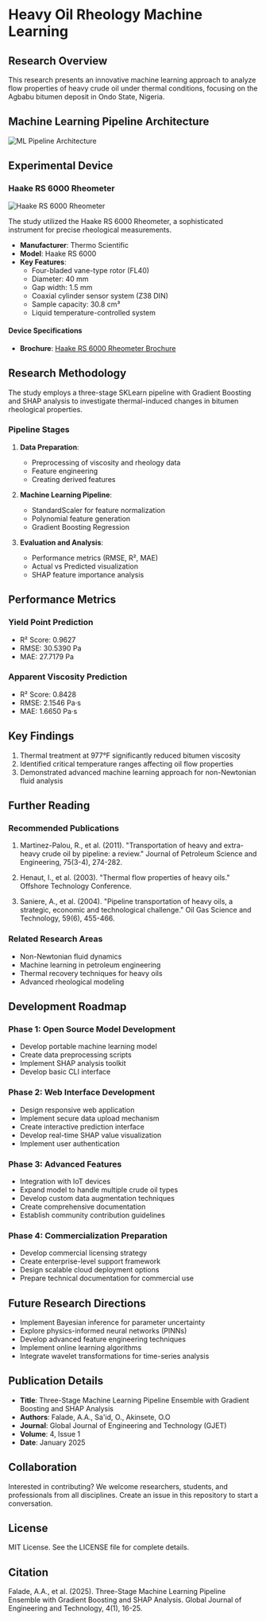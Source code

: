 # Heavy Oil Rheology Machine Learning

## Research Overview

This research presents an innovative machine learning approach to analyze flow properties of heavy crude oil under thermal conditions, focusing on the Agbabu bitumen deposit in Ondo State, Nigeria.

## Machine Learning Pipeline Architecture

![ML Pipeline Architecture](research_paper/ml_pipeline_architecture.png)

## Experimental Device

### Haake RS 6000 Rheometer

![Haake RS 6000 Rheometer](research_paper/haake_rs6000_rheometer.jpg)

The study utilized the Haake RS 6000 Rheometer, a sophisticated instrument for precise rheological measurements.

- **Manufacturer**: Thermo Scientific
- **Model**: Haake RS 6000
- **Key Features**: 
  - Four-bladed vane-type rotor (FL40)
  - Diameter: 40 mm
  - Gap width: 1.5 mm
  - Coaxial cylinder sensor system (Z38 DIN)
  - Sample capacity: 30.8 cm³
  - Liquid temperature-controlled system

#### Device Specifications
- **Brochure**: [Haake RS 6000 Rheometer Brochure](https://tools.thermofisher.com/content/sfs/brochures/D11480~.pdf)

## Research Methodology

The study employs a three-stage SKLearn pipeline with Gradient Boosting and SHAP analysis to investigate thermal-induced changes in bitumen rheological properties.

### Pipeline Stages
1. **Data Preparation**: 
   - Preprocessing of viscosity and rheology data
   - Feature engineering
   - Creating derived features

2. **Machine Learning Pipeline**:
   - StandardScaler for feature normalization
   - Polynomial feature generation
   - Gradient Boosting Regression

3. **Evaluation and Analysis**:
   - Performance metrics (RMSE, R², MAE)
   - Actual vs Predicted visualization
   - SHAP feature importance analysis

## Performance Metrics

### Yield Point Prediction
- R² Score: 0.9627
- RMSE: 30.5390 Pa
- MAE: 27.7179 Pa

### Apparent Viscosity Prediction
- R² Score: 0.8428
- RMSE: 2.1546 Pa·s
- MAE: 1.6650 Pa·s

## Key Findings

1. Thermal treatment at 977°F significantly reduced bitumen viscosity
2. Identified critical temperature ranges affecting oil flow properties
3. Demonstrated advanced machine learning approach for non-Newtonian fluid analysis

## Further Reading

### Recommended Publications
1. Martinez-Palou, R., et al. (2011). "Transportation of heavy and extra-heavy crude oil by pipeline: a review." Journal of Petroleum Science and Engineering, 75(3-4), 274-282.

2. Henaut, I., et al. (2003). "Thermal flow properties of heavy oils." Offshore Technology Conference.

3. Saniere, A., et al. (2004). "Pipeline transportation of heavy oils, a strategic, economic and technological challenge." Oil Gas Science and Technology, 59(6), 455-466.

### Related Research Areas
- Non-Newtonian fluid dynamics
- Machine learning in petroleum engineering
- Thermal recovery techniques for heavy oils
- Advanced rheological modeling

## Development Roadmap

### Phase 1: Open Source Model Development
- Develop portable machine learning model
- Create data preprocessing scripts
- Implement SHAP analysis toolkit
- Develop basic CLI interface

### Phase 2: Web Interface Development
- Design responsive web application
- Implement secure data upload mechanism
- Create interactive prediction interface
- Develop real-time SHAP value visualization
- Implement user authentication

### Phase 3: Advanced Features
- Integration with IoT devices
- Expand model to handle multiple crude oil types
- Develop custom data augmentation techniques
- Create comprehensive documentation
- Establish community contribution guidelines

### Phase 4: Commercialization Preparation
- Develop commercial licensing strategy
- Create enterprise-level support framework
- Design scalable cloud deployment options
- Prepare technical documentation for commercial use

## Future Research Directions
- Implement Bayesian inference for parameter uncertainty
- Explore physics-informed neural networks (PINNs)
- Develop advanced feature engineering techniques
- Implement online learning algorithms
- Integrate wavelet transformations for time-series analysis

## Publication Details
- **Title**: Three-Stage Machine Learning Pipeline Ensemble with Gradient Boosting and SHAP Analysis
- **Authors**: Falade, A.A., Sa'id, O., Akinsete, O.O
- **Journal**: Global Journal of Engineering and Technology (GJET)
- **Volume**: 4, Issue 1
- **Date**: January 2025

## Collaboration
Interested in contributing? We welcome researchers, students, and professionals from all disciplines. Create an issue in this repository to start a conversation.

## License
MIT License. See the LICENSE file for complete details.

## Citation
Falade, A.A., et al. (2025). Three-Stage Machine Learning Pipeline Ensemble with Gradient Boosting and SHAP Analysis. Global Journal of Engineering and Technology, 4(1), 16-25.